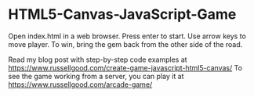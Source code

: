 # HTML5-Canvas-JavaScript-Game
Open index.html in a web browser. Press enter to start.
Use arrow keys to move player.
To win, bring the gem back from the other side of the road.

Read my blog post with step-by-step code examples at https://www.russellgood.com/create-game-javascript-html5-canvas/
To see the game working from a server, you can play it at https://www.russellgood.com/arcade-game/

